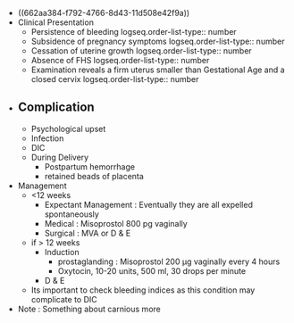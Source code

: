 - ((662aa384-f792-4766-8d43-11d508e42f9a))
- Clinical Presentation
	- Persistence of bleeding
	  logseq.order-list-type:: number
	- Subsidence of pregnancy symptoms
	  logseq.order-list-type:: number
	- Cessation of uterine growth
	  logseq.order-list-type:: number
	- Absence of FHS
	  logseq.order-list-type:: number
	- Examination reveals a firm uterus smaller than Gestational Age and a closed cervix
	  logseq.order-list-type:: number
- ## Complication
	- Psychological upset
	- Infection
	- DIC
	- During Delivery
		- Postpartum hemorrhage
		- retained beads of placenta
- Management
	- <12 weeks
		- Expectant Management : Eventually they are all expelled spontaneously
		- Medical : Misoprostol 800 pg vaginally
		- Surgical : MVA or D & E
	- if > 12 weeks
		- Induction
			- prostaglanding : Misoprostol 200 µg vaginally every 4 hours
			- Oxytocin, 10-20 units, 500 ml, 30 drops per minute
		- D & E
	- Its important to check bleeding indices as this condition may complicate to DIC
- Note : Something about carnious more